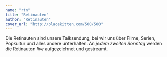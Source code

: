 ```yaml
---
name: "rtn"
title: "Retinauten"
author: "Retinauten"
cover_url: "http://placekitten.com/500/500"
---
```

Die Retinauten sind unsere Talksendung, bei wir uns über Filme, Serien, Popkultur und alles andere unterhalten. An _jedem zweiten Sonntag_ werden die Retinauten *live* aufgezeichnet und gestreamt.
